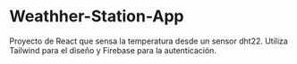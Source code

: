 # Weathher-Station-App

Proyecto de React que sensa la temperatura desde un sensor dht22. Utiliza Tailwind para el diseño y Firebase para la autenticación.
